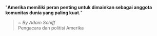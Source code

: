"**Amerika memiliki peran penting untuk dimainkan sebagai anggota komunitas dunia yang paling kuat.**"

> ~ _By Adam Schiff_  
Pengacara dan politisi Amerika
